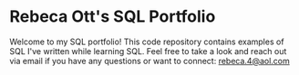 # Rebeca Ott's SQL Portfolio

Welcome to my SQL portfolio! This code repository contains examples of SQL I've written while learning SQL. Feel free to take a look and reach out via email if you have any questions or want to connect: rebeca.4@aol.com
